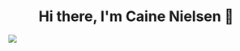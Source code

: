 <h1 align="center">
  Hi there, I'm Caine Nielsen 🥑
</h1>
<img src="https://cainenielsen.github.io/cainenielsen/portfolio.png" />